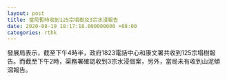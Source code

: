 ```yaml
---
layout: post
title: 當局暫時收到125宗塌樹及3宗水浸報告
date: 2020-08-19 18:17:18.000000000 +08:00
categories: rthk
---
```


發展局表示，截至下午4時半，政府1823電話中心和康文署共收到125宗塌樹報告。而截至下午2時，渠務署確認收到3宗水浸個案，另外，當局未有收到山泥傾瀉報告。
